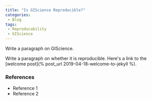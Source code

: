 ```yaml
---
title: "Is GIScience Reproducible?"
categories:
 - Blog
tags:
 - Reproducability
 - GIScience
---
```


Write a paragraph on GIScience.

Write a paragraph on whether it is reproducible.
Here's a link to the [welcome post](% post_url 2019-04-18-welcome-to-jekyll %).

### References

* Reference 1
* Reference 2